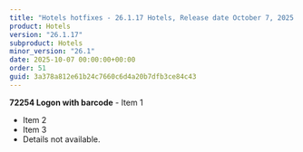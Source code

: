 ```yaml
---
title: "Hotels hotfixes - 26.1.17 Hotels, Release date October 7, 2025 - Hotfixes"
product: Hotels
version: "26.1.17"
subproduct: Hotels
minor_version: "26.1"
date: 2025-10-07 00:00:00+00:00
order: 51
guid: 3a378a812e61b24c7660c6d4a20b7dfb3ce84c43
---
```


**72254 Logon with barcode** - Item 1- Item 2- Item 3- Details not available.
